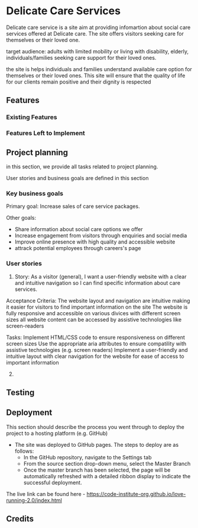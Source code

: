 # Delicate Care Services

Delicate care service is a site aim at providing infomartion about social care services offered at Delicate care. The site offers visitors seeking care for themselves or their loved one.

target audience: adults with limited mobility or living with disability, elderly, individuals/families seeking care support for their loved ones.

the site is helps individuals and families understand available care option for themselves or their loved ones. This site will ensure that the quality of life for our clients remain positive and their dignity is respected

## Features 


### Existing Features



### Features Left to Implement

## Project planning
in this section, we provide all tasks related to project planning. 

User stories and business goals are defined in this section

### Key business goals

Primary goal: Increase sales of care service packages.

Other goals:
- Share information about social care options we offer
- Increase engagement from visitors through enquiries and social media
- Improve online presence with high quality and accessible website
- attrack potential employees through careers's page

### User stories

1) Story: As a visitor (general), I want a user-friendly website with a clear and intuitive navigation so I can find specific information about care services.

Acceptance Criteria:
The website layout and navigation are intuitive making it easier for visitors to find important information on the site
The website is fully responsive and accessible on various divices with different screen sizes
all website content can be accessed by assistive technologies like screen-readers 

Tasks:
Implement HTML/CSS code to ensure responsiveness on different screen sizes
Use the appropriate aria attributes to ensure compatility with assistive technologies (e.g. screen readers)
Implement a user-friendly and intuitive layout with clear navigation for the website for ease of access to important information

2) 


## Testing 



## Deployment

This section should describe the process you went through to deploy the project to a hosting platform (e.g. GitHub) 

- The site was deployed to GitHub pages. The steps to deploy are as follows: 
  - In the GitHub repository, navigate to the Settings tab 
  - From the source section drop-down menu, select the Master Branch
  - Once the master branch has been selected, the page will be automatically refreshed with a detailed ribbon display to indicate the successful deployment. 

The live link can be found here - https://code-institute-org.github.io/love-running-2.0/index.html 


## Credits 


